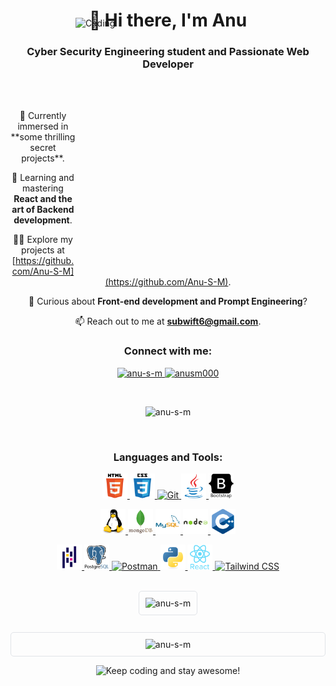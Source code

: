 <div align="center">
  <h1>👋 Hi there, I'm Anu </h1>
  <h3>Cyber Security Engineering student and Passionate Web Developer</h3>
</div>
<img align="right" alt="Coding" width="400" height="400px" src="https://media.tenor.com/6JptszQgCnkAAAAi/text-work.gif" style="margin-top: -100px;" />
</br>
</br>
  
<div align="center">

  <p>🔭 Currently immersed in **some thrilling secret projects**.

  🌱 Learning and mastering **React and the art of Backend development**.

  👨‍💻 Explore my projects at [https://github.com/Anu-S-M](https://github.com/Anu-S-M).

  💬 Curious about **Front-end development and Prompt Engineering**? 

  📫 Reach out to me at **subwift6@gmail.com**.
  </p>
</div>

<h3 align="center">Connect with me:</h3>
<p align="center">
  <a href="https://linkedin.com/in/anu-s-m" target="_blank">
    <img src="https://raw.githubusercontent.com/rahuldkjain/github-profile-readme-generator/master/src/images/icons/Social/linked-in-alt.svg" alt="anu-s-m" height="30" width="40" />
  </a>
  <a href="https://codesandbox.com/anusm000" target="_blank">
    <img src="https://raw.githubusercontent.com/rahuldkjain/github-profile-readme-generator/master/src/images/icons/Social/codesandbox.svg" alt="anusm000" height="30" width="40" />
  </a>
</p>

</br>
 <p align="center"><img src="https://komarev.com/ghpvc/?username=anu-s-m&label=Profile%20views&color=0e75b6&style=flat" alt="anu-s-m" /></p>
 </br>
<center><h3 align="center">Languages and Tools:</h3></center>
<div align="center">
  <a href="https://developer.mozilla.org/en-US/docs/Web/HTML" target="_blank" rel="noreferrer">
  <img src="https://raw.githubusercontent.com/devicons/devicon/master/icons/html5/html5-original-wordmark.svg" alt="HTML" width="40" height="40" style="image-rendering: -webkit-optimize-contrast;"/>
</a>
<a href="https://www.w3.org/Style/CSS/" target="_blank" rel="noreferrer">
      <img src="https://raw.githubusercontent.com/devicons/devicon/master/icons/css3/css3-original-wordmark.svg" alt="CSS" width="40" height="40" style="image-rendering: -webkit-optimize-contrast;"/>
    </a>
    <!-- Add more icons here as needed -->
        <a href="https://git-scm.com/" target="_blank" rel="noreferrer">
      <img src="https://www.vectorlogo.zone/logos/git-scm/git-scm-icon.svg" alt="Git" width="40" height="40"/>
    </a>
<a href="https://www.java.com" target="_blank" rel="noreferrer">
      <img src="https://raw.githubusercontent.com/devicons/devicon/master/icons/java/java-original.svg" alt="Java" width="40" height="40"/>
    </a>
    <!-- Add more icons here as needed -->
    <a href="https://getbootstrap.com" target="_blank" rel="noreferrer">
  <img src="https://raw.githubusercontent.com/devicons/devicon/master/icons/bootstrap/bootstrap-plain-wordmark.svg" alt="Bootstrap" width="40" height="40" style="image-rendering: -webkit-optimize-contrast;"/>
</a>

  </p>
  <p>
    <a href="https://www.linux.org/" target="_blank" rel="noreferrer">
      <img src="https://raw.githubusercontent.com/devicons/devicon/master/icons/linux/linux-original.svg" alt="Linux" width="40" height="40"/>
    </a>
    <a href="https://www.mongodb.com/" target="_blank" rel="noreferrer">
      <img src="https://raw.githubusercontent.com/devicons/devicon/master/icons/mongodb/mongodb-original-wordmark.svg" alt="MongoDB" width="40" height="40"/>
    </a>
    <a href="https://www.mysql.com/" target="_blank" rel="noreferrer">
      <img src="https://raw.githubusercontent.com/devicons/devicon/master/icons/mysql/mysql-original-wordmark.svg" alt="MySQL" width="40" height="40"/>
    </a>
    <a href="https://nodejs.org" target="_blank" rel="noreferrer">
      <img src="https://raw.githubusercontent.com/devicons/devicon/master/icons/nodejs/nodejs-original-wordmark.svg" alt="Node.js" width="40" height="40"/>
    </a>
    <a href="https://www.cplusplus.com/" target="_blank" rel="noreferrer">
  <img src="https://raw.githubusercontent.com/devicons/devicon/master/icons/cplusplus/cplusplus-original.svg" alt="C++" width="40" height="40" style="image-rendering: -webkit-optimize-contrast;"/>
</a>

  </p>
  <p>
    <a href="https://pandas.pydata.org/" target="_blank" rel="noreferrer">
      <img src="https://raw.githubusercontent.com/devicons/devicon/2ae2a900d2f041da66e950e4d48052658d850630/icons/pandas/pandas-original.svg" alt="Pandas" width="40" height="40"/>
    </a>
    <a href="https://www.postgresql.org" target="_blank" rel="noreferrer">
      <img src="https://raw.githubusercontent.com/devicons/devicon/master/icons/postgresql/postgresql-original-wordmark.svg" alt="PostgreSQL" width="40" height="40"/>
    </a>
    <a href="https://postman.com" target="_blank" rel="noreferrer">
            <img src="https://www.vectorlogo.zone/logos/getpostman/getpostman-icon.svg" alt="Postman" width="40" height="40"/>
    </a>
    <a href="https://www.python.org" target="_blank" rel="noreferrer">
      <img src="https://raw.githubusercontent.com/devicons/devicon/master/icons/python/python-original.svg" alt="Python" width="40" height="40"/>
    </a>
    <a href="https://reactjs.org/" target="_blank" rel="noreferrer">
      <img src="https://raw.githubusercontent.com/devicons/devicon/master/icons/react/react-original-wordmark.svg" alt="React" width="40" height="40"/>
    </a>
    <a href="https://tailwindcss.com/" target="_blank" rel="noreferrer">
      <img src="https://www.vectorlogo.zone/logos/tailwindcss/tailwindcss-icon.svg" alt="Tailwind CSS" width="40" height="40"/>
    </a>
  </p>
</div>


</br>

<!-- GitHub Stats Innovative Box -->
<div align="center">
  <div style="display: flex; flex-direction: column; align-items: center;">
    <div style="border: 1px solid #e1e4e8; border-radius: 5px; padding: 10px; margin-bottom: 10px;">
      <img src="https://github-readme-stats.vercel.app/api/top-langs?username=anu-s-m&show_icons=true&locale=en&layout=compact" alt="anu-s-m" />
    </div>
  </div></br>
    <div style="border: 1px solid #e1e4e8; border-radius: 5px; padding: 10px;">
      <img src="https://github-readme-stats.vercel.app/api?username=anu-s-m&show_icons=true&locale=en" alt="anu-s-m" />
    </div>
  </div>
</div>
<p align="center">
  <img src="https://img.shields.io/badge/-Keep%20coding%20and%20stay%20awesome!-brightgreen?style=flat&logo=data:image/gif;base64,R0lGODlhAQABAIAAAAAAAP///yH5BAEAAAAALAAAAAABAAEAAAIBRAA7" alt="Keep coding and stay awesome!" />
</p>






